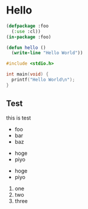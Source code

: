 # Hello

```lisp
(defpackage :foo
  (:use :cl))
(in-package :foo)

(defun hello ()
  (write-line "Hello World"))
```

```c
#include <stdio.h>

int main(void) {
  printf("Hello World\n");
}
```

## Test

this is test

- foo
- bar
- baz

* hoge
* piyo

+ hoge
+ piyo

1. one
2. two
3. three
